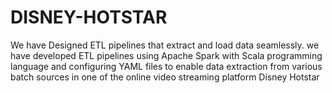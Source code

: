 # DISNEY-HOTSTAR
We have Designed ETL pipelines that extract and load data seamlessly. we have developed ETL pipelines using Apache Spark with Scala programming language and configuring YAML files to enable data extraction from various batch sources in one of the online video streaming platform Disney Hotstar
